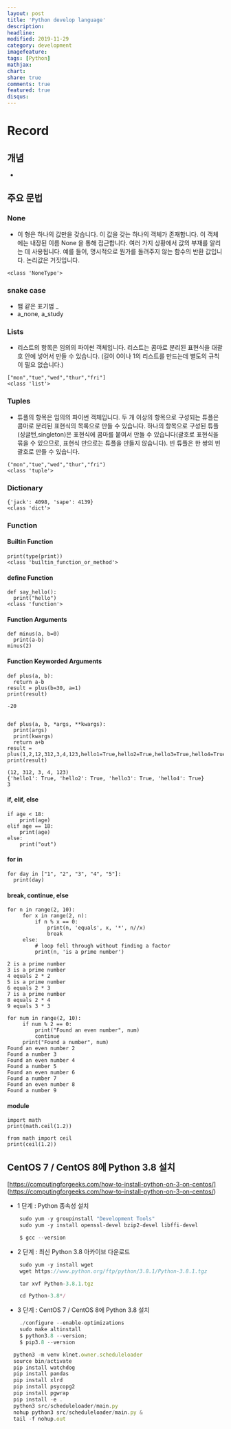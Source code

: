 ```yaml
---
layout: post
title: 'Python develop language'
description:
headline:
modified: 2019-11-29
category: development
imagefeature:
tags: [Python]
mathjax:
chart:
share: true
comments: true
featured: true
disqus:
---
```


# Record

## 개념

-

## 주요 문법

### None

-   이 형은 하나의 값만을 갖습니다. 이 값을 갖는 하나의 객체가 존재합니다. 이 객체에는 내장된 이름 None 을 통해 접근합니다. 여러 가지 상황에서 값의 부재를 알리는 데 사용됩니다. 예를 들어, 명시적으로 뭔가를 돌려주지 않는 함수의 반환 값입니다. 논리값은 거짓입니다.

```
<class 'NoneType'>
```

### snake case

-   뱀 같은 표기법 \_
-   a_none, a_study

### Lists

-   리스트의 항목은 임의의 파이썬 객체입니다. 리스트는 콤마로 분리된 표현식을 대괄호 안에 넣어서 만들 수 있습니다. (길이 0이나 1의 리스트를 만드는데 별도의 규칙이 필요 없습니다.)

```
["mon","tue","wed","thur","fri"]
<class 'list'>
```

### Tuples

-   튜플의 항목은 임의의 파이썬 객체입니다. 두 개 이상의 항목으로 구성되는 튜플은 콤마로 분리된 표현식의 목록으로 만들 수 있습니다. 하나의 항목으로 구성된 튜플(싱글턴,singleton)은 표현식에 콤마를 붙여서 만들 수 있습니다(괄호로 표현식을 묶을 수 있으므로, 표현식 만으로는 튜플을 만들지 않습니다). 빈 튜플은 한 쌍의 빈 괄호로 만들 수 있습니다.

```
("mon","tue","wed","thur","fri")
<class 'tuple'>
```

### Dictionary

```
{'jack': 4098, 'sape': 4139}
<class 'dict'>
```

### Function

#### Builtin Function

```
print(type(print))
<class 'builtin_function_or_method'>
```

#### define Function

```
def say_hello():
  print("hello")
<class 'function'>
```

#### Function Arguments

```
def minus(a, b=0)
  print(a-b)
minus(2)
```

#### Function Keyworded Arguments

```
def plus(a, b):
  return a-b
result = plus(b=30, a=1)
print(result)

-20


def plus(a, b, *args, **kwargs):
  print(args)
  print(kwargs)
  return a+b
result = plus(1,2,12,312,3,4,123,hello1=True,hello2=True,hello3=True,hello4=True,)
print(result)

(12, 312, 3, 4, 123)
{'hello1': True, 'hello2': True, 'hello3': True, 'hello4': True}
3
```

#### if, elif, else

```
if age < 18:
    print(age)
elif age == 18:
    print(age)
else:
    print("out")
```

#### for in

```
for day in ["1", "2", "3", "4", "5"]:
  print(day)
```

#### break, continue, else

```
for n in range(2, 10):
     for x in range(2, n):
         if n % x == 0:
             print(n, 'equals', x, '*', n//x)
             break
     else:
         # loop fell through without finding a factor
         print(n, 'is a prime number')

2 is a prime number
3 is a prime number
4 equals 2 * 2
5 is a prime number
6 equals 2 * 3
7 is a prime number
8 equals 2 * 4
9 equals 3 * 3

for num in range(2, 10):
     if num % 2 == 0:
         print("Found an even number", num)
         continue
     print("Found a number", num)
Found an even number 2
Found a number 3
Found an even number 4
Found a number 5
Found an even number 6
Found a number 7
Found an even number 8
Found a number 9
```

#### module

```
import math
print(math.ceil(1.2))

from math import ceil
print(ceil(1.2))
```

## CentOS 7 / CentOS 8에 Python 3.8 설치

[https://computingforgeeks.com/how-to-install-python-on-3-on-centos/] (https://computingforgeeks.com/how-to-install-python-on-3-on-centos/)

-   1 단계 : Python 종속성 설치

```JavaScript
    sudo yum -y groupinstall "Development Tools"
    sudo yum -y install openssl-devel bzip2-devel libffi-devel

    $ gcc --version
```

-   2 단계 : 최신 Python 3.8 아카이브 다운로드

```JavaScript
    sudo yum -y install wget
    wget https://www.python.org/ftp/python/3.8.1/Python-3.8.1.tgz

    tar xvf Python-3.8.1.tgz

    cd Python-3.8*/
```

-   3 단계 : CentOS 7 / CentOS 8에 Python 3.8 설치

```JavaScript
    ./configure --enable-optimizations
    sudo make altinstall
    $ python3.8 --version;
    $ pip3.8 --version
```

```JavaScript
  python3 -m venv klnet.owner.scheduleloader
  source bin/activate
  pip install watchdog
  pip install pandas
  pip install xlrd
  pip install psycopg2
  pip install pgwrap
  pip install -e .
  python3 src/scheduleloader/main.py
  nohup python3 src/scheduleloader/main.py &
  tail -f nohup.out
```
